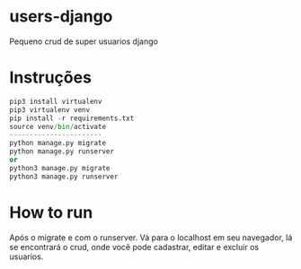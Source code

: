 # users-django
Pequeno crud de super usuarios django

# Instruções

```python
pip3 install virtualenv
pip3 virtualenv venv
pip install -r requirements.txt
source venv/bin/activate
-----------------------
python manage.py migrate
python manage.py runserver
or
python3 manage.py migrate
python3 manage.py runserver

```
# How to run
Após o migrate e com o runserver.
Vá para o localhost em seu navegador, lá se encontrará o crud, onde você pode cadastrar, editar e excluir os usuarios.
